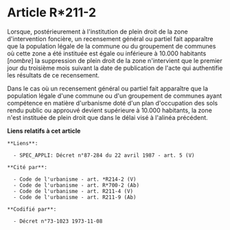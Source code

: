 # Article R*211-2

Lorsque, postérieurement à l'institution de plein droit de la zone d'intervention foncière, un recensement général ou partiel
fait apparaître que la population légale de la commune ou du groupement de communes où cette zone a été instituée est égale
ou inférieure à 10.000 habitants [*nombre*] la suppression de plein droit de la zone n'intervient que le premier jour du
troisième mois suivant la date de publication de l'acte qui authentifie les résultats de ce recensement.

Dans le cas où un recensement général ou partiel fait apparaître que la population légale d'une commune ou d'un groupement de
communes ayant compétence en matière d'urbanisme doté d'un plan d'occupation des sols rendu public ou approuvé devient
supérieure à 10.000 habitants, la zone n'est instituée de plein droit que dans le délai visé à l'alinéa précédent.

**Liens relatifs à cet article**

	**Liens**:

	  - SPEC_APPLI: Décret n°87-284 du 22 avril 1987 - art. 5 (V)

	**Cité par**:

	  - Code de l'urbanisme - art. *R214-2 (V)
	  - Code de l'urbanisme - art. R*700-2 (Ab)
	  - Code de l'urbanisme - art. R211-4 (V)
	  - Code de l'urbanisme - art. R211-9 (Ab)

	**Codifié par**:

	  - Décret n°73-1023 1973-11-08
